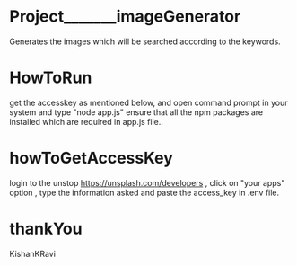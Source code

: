 # Project_______imageGenerator
Generates the images which will be searched according to the keywords.





# HowToRun
get the accesskey as mentioned below,
and open command prompt in your system and type "node app.js"
ensure that all the npm packages are installed which are required in app.js file..




# howToGetAccessKey
login to the unstop https://unsplash.com/developers  ,
click on "your apps" option ,
type the information asked and paste the access_key in .env file.





# thankYou
KishanKRavi
